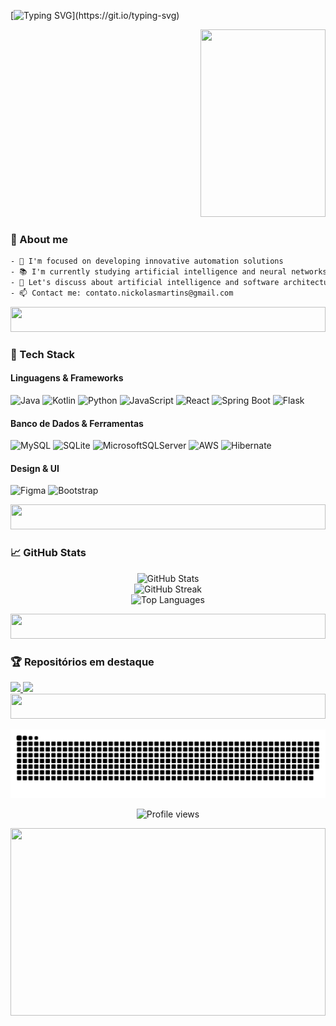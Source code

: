 [![Typing SVG](https://readme-typing-svg.demolab.com?font=monospace&size=30&color=dd8927&center=true&width=1000&lines=Greetings+Programs!+I'm+Nickolas!)](https://git.io/typing-svg)

<div align="right">
  <img src="https://i.gifer.com/Hihj.gif" height="300" width="200"/>
</div>

### 🧬 About me
```txt
- 🎯 I'm focused on developing innovative automation solutions
- 📚 I'm currently studying artificial intelligence and neural networks
- 💬 Let's discuss about artificial intelligence and software architecture
- 📫 Contact me: contato.nickolasmartins@gmail.com
```
<div align="center">
  <img src="https://i.gifer.com/D4Ll.gif" height="40" width="100%"/>
</div>

### 🧠 Tech Stack

#### Linguagens & Frameworks
![Java](https://img.shields.io/badge/java-%23ED8B00.svg?style=for-the-badge&logo=openjdk&logoColor=white)
![Kotlin](https://img.shields.io/badge/Kotlin-B125EA?style=for-the-badge&logo=kotlin&logoColor=white)
![Python](https://img.shields.io/badge/python-3670A0?style=for-the-badge&logo=python&logoColor=ffdd54)
![JavaScript](https://img.shields.io/badge/javascript-%23323330.svg?style=for-the-badge&logo=javascript&logoColor=%23F7DF1E)
![React](https://img.shields.io/badge/react-%2320232a.svg?style=for-the-badge&logo=react&logoColor=%2361DAFB)
![Spring Boot](https://img.shields.io/badge/Spring_Boot-F2F4F9?style=for-the-badge&logo=spring-boot)
![Flask](https://img.shields.io/badge/Flask-000000?style=for-the-badge&logo=flask&logoColor=white)

#### Banco de Dados & Ferramentas
![MySQL](https://img.shields.io/badge/mysql-%2300f.svg?style=for-the-badge&logo=mysql&logoColor=white)
![SQLite](https://img.shields.io/badge/Sqlite-003B57?style=for-the-badge&logo=sqlite&logoColor=white)
![MicrosoftSQLServer](https://img.shields.io/badge/Microsoft%20SQL%20Server-CC2927?style=for-the-badge&logo=microsoft%20sql%20server&logoColor=white)
![AWS](https://img.shields.io/badge/AWS-%23FF9900.svg?style=for-the-badge&logo=amazon-aws&logoColor=white)
![Hibernate](https://img.shields.io/badge/Hibernate-59666C?style=for-the-badge&logo=Hibernate&logoColor=white)

#### Design & UI
![Figma](https://img.shields.io/badge/figma-%23F24E1E.svg?style=for-the-badge&logo=figma&logoColor=white)
![Bootstrap](https://img.shields.io/badge/bootstrap-%23563D7C.svg?style=for-the-badge&logo=bootstrap&logoColor=white)

<div align="center">
  <img src="https://i.gifer.com/D4Ll.gif" height="40" width="100%"/>
</div>

### 📈 GitHub Stats

<p align="center">
  <img src="https://github-readme-stats-steel-omega.vercel.app/api?username=itsmenicky&show_icons=true&count_private=true&hide_border=true&title_color=dd8927&icon_color=dd8927&text_color=dd8927&bg_color=0d1117" alt="GitHub Stats"/>
  <br/>
  <img src="https://streak-stats.demolab.com/?user=itsmenicky&hide_border=true&background=0d1117&currStreakNum=dd8927&sideNums=dd8927&currStreakLabel=dd8927&sideLabels=dd8927&dates=dd8927&fire=dd8927&ring=dd8927" alt="GitHub Streak"/>
  <br/>
  <img src="https://github-readme-stats-steel-omega.vercel.app/api/top-langs/?username=itsmenicky&layout=compact&hide_border=true&title_color=dd8927&text_color=dd8927&bg_color=0d1117" alt="Top Languages"/>
</p>

<div align="center">
  <img src="https://i.gifer.com/D4Ll.gif" height="40" width="100%"/>
</div>

### 🏆 Repositórios em destaque

<a href="https://github.com/itsmenicky/EducReports">
  <img src="https://github-readme-stats.vercel.app/api/pin/?username=itsmenicky&repo=EducReports&theme=github_dark" />
</a>
<a href="https://github.com/itsmenicky/bibliotecaAcademica">
  <img src="https://github-readme-stats.vercel.app/api/pin/?username=itsmenicky&repo=bibliotecaAcademica&theme=github_dark" />
</a>

<div align="center">
  <img src="https://i.gifer.com/D4Ll.gif" height="40" width="100%"/>
</div>

![Snake animation](https://github.com/itsmenicky/itsmenicky/blob/output/github-contribution-grid-snake.svg)

<p align="center">
  <img src="https://komarev.com/ghpvc/?username=itsmenicky&color=blue" alt="Profile views"/>
</p>

<div align="center">
  <img src="https://i.gifer.com/Nv2.gif" height="300" width="100%"/>
</div>

